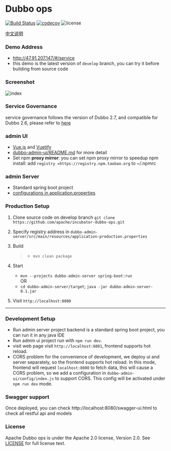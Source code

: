 # Dubbo ops

[![Build Status](https://travis-ci.org/apache/incubator-dubbo-ops.svg?branch=develop)](https://travis-ci.org/apache/incubator-dubbo-ops)
[![codecov](https://codecov.io/gh/apache/incubator-dubbo-ops/branch/develop/graph/badge.svg)](https://codecov.io/gh/apache/incubator-dubbo-ops)
![license](https://img.shields.io/github/license/apache/incubator-dubbo-ops.svg)

[中文说明](README_ZH.md)
### Demo Address
* http://47.91.207.147/#/service
* this demo is the latest version of `develop` branch, you can try it before building from source code
### Screenshot

![index](https://raw.githubusercontent.com/apache/incubator-dubbo-ops/develop/doc/images/index.png)

### Service Governance  
service governance follows the version of Dubbo 2.7, and compatible for Dubbo 2.6, please refer to [here](https://github.com/apache/incubator-dubbo-ops/wiki/The-compatibility-of-service-governance)
### admin UI

- [Vue.js](https://vuejs.org) and [Vuetify](https://vuetifyjs.com)
- [dubbo-admin-ui/README.md](dubbo-admin-ui/README.md) for more detail
- Set npm **proxy mirror**: you can set npm proxy mirror to speedup npm install: add `registry =https://registry.npm.taobao.org` to ~/.npmrc

### admin Server

* Standard spring boot project
* [configurations in application.properties](https://github.com/apache/incubator-dubbo-ops/wiki/Dubbo-Admin-configuration)


### Production Setup

1. Clone source code on develop branch `git clone https://github.com/apache/incubator-dubbo-ops.git`
2. Specify registry address in `dubbo-admin-server/src/main/resources/application-production.properties`
3. Build

    > - `mvn clean package`  
4. Start 
    * `mvn --projects dubbo-admin-server spring-boot:run`  
    OR
    * `cd dubbo-admin-server/target`;   `java -jar dubbo-admin-server-0.1.jar`
5. Visit `http://localhost:8080`
---

### Development Setup
* Run admin server project
   backend is a standard spring boot project, you can run it in any java IDE
* Run admin ui project
  run with `npm run dev`.
* visit web page
  visit `http://localhost:8081`, frontend supports hot reload.
 * CORS problem
    for the convenience of development, we deploy ui and server separately, so the frontend supports hot reload. In this mode, frontend will request `localhost:8080` to fetch data, this will cause a CORS problem, so we add a configuration in `dubbo-admin-ui/config/index.js` to support CORS. This config will be activated under `npm run dev` mode.

### Swagger support

Once deployed, you can check http://localhost:8080/swagger-ui.html to check all restful api and models


### License

Apache Dubbo ops is under the Apache 2.0 license, Version 2.0.
See [LICENSE](https://github.com/apache/incubator-dubbo-ops/blob/develop/LICENSE) for full license text.
